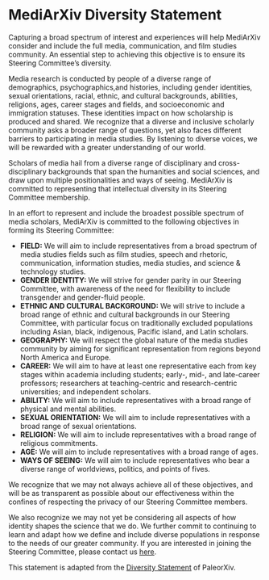 # MediArXiv Diversity Statement

Capturing a broad spectrum of interest and experiences will help MediArXiv consider and include the full media, communication, and film studies community. An essential step to achieving this objective is to ensure its Steering Committee’s diversity.

Media research is conducted by people of a diverse range of demographics, psychographics,and  histories, including gender identities, sexual orientations, racial, ethnic, and cultural backgrounds, abilities, religions, ages, career stages and fields, and socioeconomic and immigration statuses. These identities impact on how scholarship is produced and shared. We recognize that a diverse and inclusive scholarly community asks a broader range of questions, yet also faces different barriers to participating in media studies. By listening to diverse voices, we will be rewarded with a greater understanding of our world.

Scholars of media hail from a diverse range of disciplinary and cross-disciplinary backgrounds that span the humanities and social sciences, and draw upon multiple positionalities and ways of seeing. MediArXiv is committed to representing that intellectual diversity in its Steering Committee membership.

In an effort to represent and include the broadest possible spectrum of media scholars, MediArXiv is committed to the following objectives in forming its Steering Committee:

* **FIELD:** We will aim to include representatives from a broad spectrum of media studies fields such as film studies, speech and rhetoric, communication, information studies, media studies, and science & technology studies. 
* **GENDER IDENTITY:** We will strive for gender parity in our Steering Committee, with awareness of the need for flexibility to include transgender and gender-fluid people.
* **ETHNIC AND CULTURAL BACKGROUND:** We will strive to include a broad range of ethnic and cultural backgrounds in our Steering Committee, with particular focus on traditionally excluded populations including Asian, black, indigenous, Pacific island, and Latin scholars.
* **GEOGRAPHY:** We will respect the global nature of the media studies community by aiming for significant representation from regions beyond North America and Europe.
* **CAREER:** We will aim to have at least one representative each from key stages within academia including students; early-, mid-, and late-career professors; researchers at teaching-centric and research-centric universities; and independent scholars.
* **ABILITY:** We will aim to include representatives with a broad range of physical and mental abilities.
* **SEXUAL ORIENTATION:** We will aim to include representatives with a broad range of sexual orientations.
* **RELIGION:** We will aim to include representatives with a broad range of religious commitments.
* **AGE:** We will aim to include representatives with a broad range of ages.
* **WAYS OF SEEING:** We will aim to include representatives who bear a diverse range of worldviews, politics, and points of fives.

We recognize that we may not always achieve all of these objectives, and will be as transparent as possible about our effectiveness within the confines of respecting the privacy of our Steering Committee members.

We also recognize we may not yet be considering all aspects of how identity shapes the science that we do. We further commit to continuing to learn and adapt how we define and include diverse populations in response to the needs of our greater community.
If you are interested in joining the Steering Committee, please contact us [here](maito:mediarxiv@mediarxiv.com).

This statement is adapted from the [Diversity Statement](https://github.com/paleorXiv/resources/blob/master/Diversity%20statement.pdf) of PaleorXiv.
 